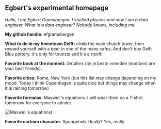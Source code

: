 ## Egbert's experimental homepage
*Hello, I am Egbert Gramsbergen. I studied physics and now I am a data engineer. What is a data engineer? Nobody knows, including me.*

**My github handle:** efgramsbergen

**What to do in my hometown Delft:** climb the main church tower, then reward yourself with a beer in one of the many cafes. And don't buy Delft Blue pottery, it's only for tourists and it's a ripoff.

**Favorite book at the moment:** Getallen zijn je beste vrienden (numbers are your best friends).

**Favorite cities:** Rome, New York (but this list may change depending on my mood. Today I think Copenhagen is quite nice but things may change when it is raining tomorrow)

**Favorite formulas:** Maxwell's equations. I will wear them on a T-shirt tomorrow for everyone to admire.

![Maxwell's equations)](http://www.maxwells-equations.com/maxwells-equations.gif)

**Favorite cartoon character:** Spongebob. Really? Yes, really.
